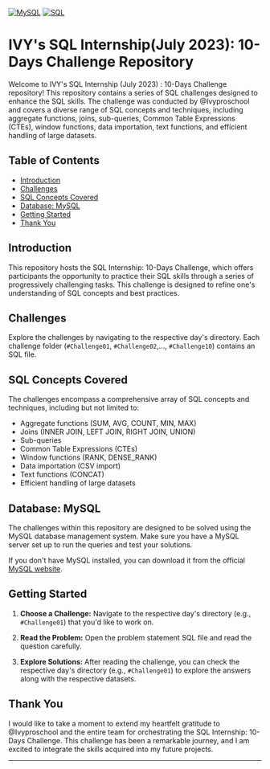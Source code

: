 [![MySQL](https://img.shields.io/badge/MySQL-blue?style=for-the-badge&logo=mysql&logoColor=white)](https://www.mysql.com/)  [![SQL](https://img.shields.io/badge/SQL-brightgreen?style=for-the-badge&logo=sql)](https://en.wikipedia.org/wiki/SQL)

# IVY's SQL Internship(July 2023): 10-Days Challenge Repository

Welcome to IVY's SQL Internship (July 2023) : 10-Days Challenge repository! This repository contains a series of SQL challenges designed to enhance the SQL skills. The challenge was conducted by @Ivyproschool and covers a diverse range of SQL concepts and techniques, including aggregate functions, joins, sub-queries, Common Table Expressions (CTEs), window functions, data importation, text functions, and efficient handling of large datasets.

## Table of Contents

- [Introduction](#introduction)
- [Challenges](#challenges)
- [SQL Concepts Covered](#sql-concepts-covered)
- [Database: MySQL](#database-mysql)
- [Getting Started](#getting-started)
- [Thank You](#thank-you)


## Introduction

This repository hosts the SQL Internship: 10-Days Challenge, which offers participants the opportunity to practice their SQL skills through a series of progressively challenging tasks. This challenge is designed to refine one's understanding of SQL concepts and best practices.

## Challenges

Explore the challenges by navigating to the respective day's directory. Each challenge folder (`#Challenge01`, `#Challenge02`,..., `#Challenge10`) contains an SQL file.

## SQL Concepts Covered

The challenges encompass a comprehensive array of SQL concepts and techniques, including but not limited to:

- Aggregate functions (SUM, AVG, COUNT, MIN, MAX)
- Joins (INNER JOIN, LEFT JOIN, RIGHT JOIN, UNION)
- Sub-queries
- Common Table Expressions (CTEs)
- Window functions (RANK, DENSE_RANK)
- Data importation (CSV import)
- Text functions (CONCAT)
- Efficient handling of large datasets

## Database: MySQL

The challenges within this repository are designed to be solved using the MySQL database management system. Make sure you have a MySQL server set up to run the queries and test your solutions.

If you don't have MySQL installed, you can download it from the official [MySQL website](https://dev.mysql.com/downloads/).

## Getting Started

1. **Choose a Challenge:** Navigate to the respective day's directory (e.g., `#Challenge01`) that you'd like to work on.

2. **Read the Problem:** Open the problem statement SQL file and read the question carefully.

3. **Explore Solutions:** After reading the challenge, you can check the respective day's directory (e.g., `#Challenge01`) to explore the answers along with the respective datasets.

## Thank You

I would like to take a moment to extend my heartfelt gratitude to @Ivyproschool and the entire team for orchestrating the SQL Internship: 10-Days Challenge. This challenge has been a remarkable journey, and I am excited to integrate the skills acquired into my future projects.

---

